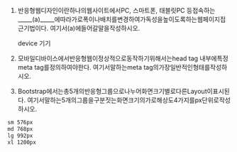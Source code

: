 1. 반응형웹디자인이란하나의웹사이트에서PC, 스마트폰, 태블릿PC 등접속하는_____(a)_____에따라가로폭이나배치를변경하여가독성을높이도록하는웹페이지접근기법이다. 여기서(a)에들어갈말을작성하시오.

   device 기기



2. 모바일디바이스에서반응형웹이정상적으로동작하기위해서는head tag 내부에특정meta tag를정의하여야한다. 여기서말하는meta tag의가장일반적인형태를작성하시오.

   <meta name="viewport" content="width=device-width, initial-scale=1.0">



3. Bootstrap에서는총5개의반응형그룹으로나누어화면크기별로다른Layout이표시된다. 여기서말하는5개의그룹을구분짓는화면크기의가로해상도4가지를px단위로작성하시오.

```scss
sm 576px
md 768px
lg 992px
xl 1200px 
```